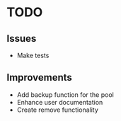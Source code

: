 # TODO

## Issues

* Make tests

## Improvements

* Add backup function for the pool
* Enhance user documentation
* Create remove functionality
